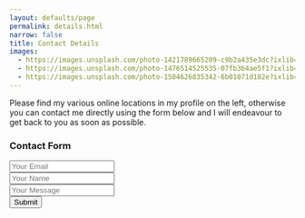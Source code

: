 ```yaml
---
layout: defaults/page
permalink: details.html
narrow: false
title: Contact Details
images:
  - https://images.unsplash.com/photo-1421789665209-c9b2a435e3dc?ixlib=rb-0.3.5&ixid=eyJhcHBfaWQiOjEyMDd9&s=5b1016b885e7438c4633109d77368d4d&auto=format&fit=crop&w=1651&q=80
  - https://images.unsplash.com/photo-1476514525535-07fb3b4ae5f1?ixlib=rb-0.3.5&ixid=eyJhcHBfaWQiOjEyMDd9&s=468a8c18f5d811cf03c654b653b5089e&auto=format&fit=crop&w=1650&q=80
  - https://images.unsplash.com/photo-1504626835342-6b01071d182e?ixlib=rb-0.3.5&ixid=eyJhcHBfaWQiOjEyMDd9&s=975855d515c9d56352ee3bfe74287f2b&auto=format&fit=crop&w=1651&q=80
---
```


Please find my various online locations in my profile on the left, otherwise you can contact me directly using the form below and I will endeavour to get back to you as soon as possible.

### Contact Form
<form accept-charset="UTF-8" action=" https://formkeep.com/f/2905c0f5414e" method="POST">
  <input type="email" name="email" placeholder="Your Email">
  <br/>
  <input type="text" name="name" placeholder="Your Name">
  <br/>
  <input type="text" name="message" placeholder="Your Message">
  <br/>
  <input type="hidden" name="utf8" value="✓">
  <button type="submit">Submit</button>
</form>



